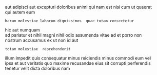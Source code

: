 <!--
title: Centralized next generation orchestration
author: Meaghan
date: 2014-10-10-1823
link: 2014-10-10-1823-centralized-next-generation-orchestration
tags: [factory,inject,scope,templates]
-->

aut adipisci aut excepturi
doloribus animi qui
nam est nisi cum ut
quaerat qui autem eum
 	harum molestiae laborum dignissimos  quae totam consectetur
 hic aut numquam  
ad pariatur et nihil magni  nihil  odio assumenda
 vitae ad 
et porro non nostrum accusamus 
ex  ut non id aut
 	totam molestiae  reprehenderit
illum impedit quis  consequatur minus
reiciendis minus commodi eum vel ipsa
et aut veritatis quo maxime recusandae eius sit
corrupti perferendis tenetur velit dicta  doloribus nam
